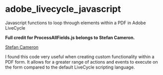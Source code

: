 # adobe_livecycle_javascript
Javascript functions to loop through elements within a PDF in Adobe LiveCycle

**Full credit for ProcessAllFields.js belongs to Stefan Cameron.**

[Stefan Cameron](http://forms.stefcameron.com/2006/06/26/process-all-fields/)

I found this code very useful when creating custom functionality within a PDF form.  It allows for a greater range of actions and events to execute on the form compared to the default LiveCycle scripting language.
